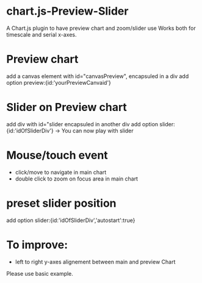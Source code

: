 # chart.js-Preview-Slider
A Chart.js plugin to have preview chart and zoom/slider use
Works both for timescale and serial x-axes.

# Preview chart
add a canvas element with id="canvasPreview", encapsuled in a div
add option preview:{id:'yourPreviewCanvaid'}

# Slider on Preview chart
add div with id="slider encapsuled in another div
add option slider:{id:'idOfSliderDiv'}
-> You can now play with slider

# Mouse/touch event 
- click/move to navigate in main chart 
- double click to zoom on focus area in main chart 

# preset slider position
add option slider:{id:'idOfSliderDiv','autostart':true}

# To improve:
- left to right y-axes alignement between main and preview Chart

Please use basic example.

